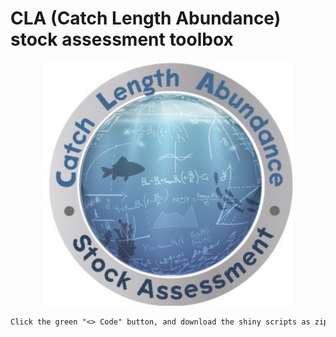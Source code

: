 # CLA (Catch Length Abundance) stock assessment toolbox

<div align="center">
    <img src="/ABC_LOGO.jpg" width="400px"</img> 
</div>

```diff
Click the green "<> Code" button, and download the shiny scripts as zip file. 
```

